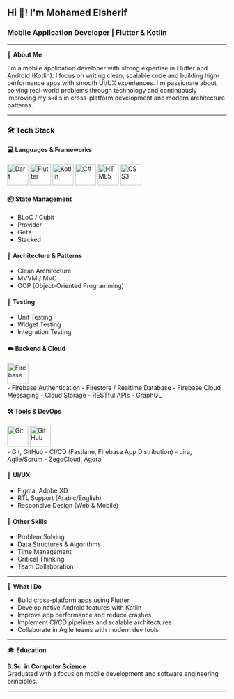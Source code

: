 <h2 align="left">Hi 👋! I'm Mohamed Elsherif</h2>
<h3 align="left">Mobile Application Developer | Flutter & Kotlin</h3>

---

🎯 **About Me**

I'm a mobile application developer with strong expertise in Flutter and Android (Kotlin). I focus on writing clean, scalable code and building high-performance apps with smooth UI/UX experiences. I'm passionate about solving real-world problems through technology and continuously improving my skills in cross-platform development and modern architecture patterns.

---
### 🛠 Tech Stack

#### 💻 Languages & Frameworks
<div align="left">
  <img src="https://cdn.jsdelivr.net/gh/devicons/devicon/icons/dart/dart-original-wordmark.svg" height="48" alt="Dart" />
  <img src="https://cdn.jsdelivr.net/gh/devicons/devicon/icons/flutter/flutter-original.svg" height="48" alt="Flutter" />
  <img src="https://cdn.jsdelivr.net/gh/devicons/devicon/icons/kotlin/kotlin-plain-wordmark.svg" height="48" alt="Kotlin" />
  <img src="https://cdn.jsdelivr.net/gh/devicons/devicon/icons/csharp/csharp-line.svg" height="48" alt="C#" />
  <img src="https://cdn.jsdelivr.net/gh/devicons/devicon/icons/html5/html5-plain-wordmark.svg" height="48" alt="HTML5" />
  <img src="https://cdn.jsdelivr.net/gh/devicons/devicon/icons/css3/css3-plain-wordmark.svg" height="48" alt="CSS3" />
</div>

#### 📦 State Management
- BLoC / Cubit
- Provider
- GetX
- Stacked

#### 🧱 Architecture & Patterns
- Clean Architecture
- MVVM / MVC
- OOP (Object-Oriented Programming)

#### 🧪 Testing
- Unit Testing
- Widget Testing
- Integration Testing

#### ☁️ Backend & Cloud
<div align="left">
  <img src="https://cdn.jsdelivr.net/gh/devicons/devicon/icons/firebase/firebase-plain-wordmark.svg" height="48" alt="Firebase" />
</div>
- Firebase Authentication
- Firestore / Realtime Database
- Firebase Cloud Messaging
- Cloud Storage
- RESTful APIs
- GraphQL

#### 🛠 Tools & DevOps
<div align="left">
  <img src="https://cdn.jsdelivr.net/gh/devicons/devicon/icons/git/git-plain-wordmark.svg" height="48" alt="Git" />
  <img src="https://cdn.jsdelivr.net/gh/devicons/devicon/icons/github/github-original-wordmark.svg" height="48" alt="GitHub" />
</div>
- Git, GitHub
- CI/CD (Fastlane, Firebase App Distribution)
- Jira, Agile/Scrum
- ZegoCloud, Agora

#### 🎨 UI/UX
- Figma, Adobe XD
- RTL Support (Arabic/English)
- Responsive Design (Web & Mobile)

#### 🧠 Other Skills
- Problem Solving
- Data Structures & Algorithms
- Time Management
- Critical Thinking
- Team Collaboration
---------


🚀 **What I Do**

- Build cross-platform apps using Flutter
- Develop native Android features with Kotlin
- Improve app performance and reduce crashes
- Implement CI/CD pipelines and scalable architectures
- Collaborate in Agile teams with modern dev tools

---

🎓 **Education**

**B.Sc. in Computer Science**  
Graduated with a focus on mobile development and software engineering principles.

---

